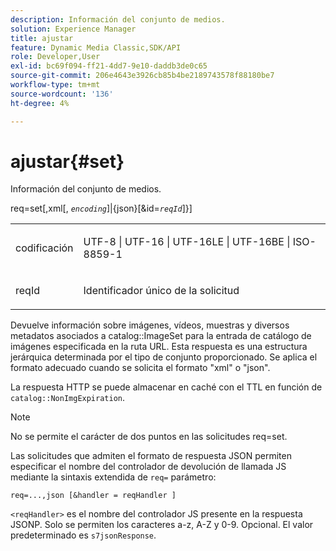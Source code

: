 ```yaml
---
description: Información del conjunto de medios.
solution: Experience Manager
title: ajustar
feature: Dynamic Media Classic,SDK/API
role: Developer,User
exl-id: bc69f094-ff21-4dd7-9e10-daddb3de0c65
source-git-commit: 206e4643e3926cb85b4be2189743578f88180be7
workflow-type: tm+mt
source-wordcount: '136'
ht-degree: 4%

---
```


# ajustar{#set}

Información del conjunto de medios.

req=set[,xml[, *`encoding`*]|{json}[&amp;id=*`reqId`*]}]

<table id="simpletable_02C955F4EBAD4251A728F0FC68F432B5"> 
 <tr class="strow"> 
  <td class="stentry"> <p><span class="varname"> codificación</span> </p> </td> 
  <td class="stentry"> <p><span class="codeph"> UTF-8 | UTF-16 | UTF-16LE | UTF-16BE | ISO-8859-1</span> </p></td> 
 </tr> 
 <tr class="strow"> 
  <td class="stentry"> <p><span class="varname"> reqId</span> </p></td> 
  <td class="stentry"> <p>Identificador único de la solicitud </p></td> 
 </tr> 
</table>

Devuelve información sobre imágenes, vídeos, muestras y diversos metadatos asociados a catalog::ImageSet para la entrada de catálogo de imágenes especificada en la ruta URL. Esta respuesta es una estructura jerárquica determinada por el tipo de conjunto proporcionado. Se aplica el formato adecuado cuando se solicita el formato &quot;xml&quot; o &quot;json&quot;.

La respuesta HTTP se puede almacenar en caché con el TTL en función de `catalog::NonImgExpiration`.

>[!NOTE]
>
>No se permite el carácter de dos puntos en las solicitudes req=set.

Las solicitudes que admiten el formato de respuesta JSON permiten especificar el nombre del controlador de devolución de llamada JS mediante la sintaxis extendida de `req=` parámetro:

`req=...,json [&handler = reqHandler ]`

`<reqHandler>` es el nombre del controlador JS presente en la respuesta JSONP. Solo se permiten los caracteres a-z, A-Z y 0-9. Opcional. El valor predeterminado es `s7jsonResponse`.
